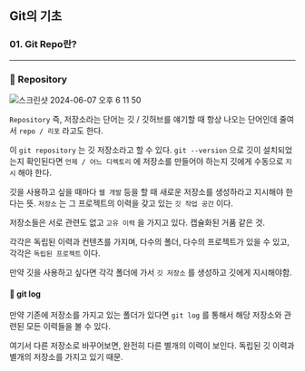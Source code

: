 ## Git의 기초

### 01. Git Repo란?

---

### 📌 Repository

![스크린샷 2024-06-07 오후 6 11 50](https://github.com/chromeheartz/TIL/assets/95161113/e958b62f-4693-47cb-814c-9e1a5bd9f05e)

`Repository` 즉, 저장소라는 단어는 깃 / 깃허브를 얘기할 때 항상 나오는 단어인데 줄여서 `repo / 리포` 라고도 한다.

이 `git repository` 는 깃 저장소라고 할 수 있다. `git --version` 으로 깃이 설치되었는지 확인된다면 `언제 / 어느 디렉토리` 에 저장소를 만들어야 하는지 깃에게 수동으로 `지시` 해야 한다.

깃을 사용하고 싶을 때마다 `웹 개발` 등을 할 때 새로운 저장소를 생성하라고 지시해야 한다는 뜻.
`저장소` 는 그 프로젝트의 이력을 갖고 있는 `깃 작업 공간` 이다.

저장소들은 서로 관련도 없고 `고유 이력` 을 가지고 있다. 캡슐화된 거품 같은 것.

각각은 독립된 이력과 컨텐츠를 가지며, 다수의 폴더, 다수의 프로젝트가 있을 수 있고, 각각은 `독립된 프로젝트` 이다.

만약 깃을 사용하고 싶다면 각각 폴더에 가서 `깃 저장소` 를 생성하고 깃에게 지시해야함.

#### 📍 git log

만약 기존에 저장소를 가지고 있는 폴더가 있다면 `git log` 를 통해서 해당 저장소와 관련된 모든 이력들을 볼 수 있다.

여기서 다른 저장소로 바꾸어보면, 완전히 다른 별개의 이력이 보인다. 독립된 깃 이력과 별개의 저장소를 가지고 있기 때문.
